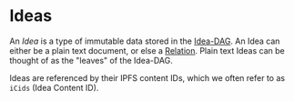 # Ideas

An _Idea_ is a type of immutable data stored in the [Idea-DAG][Idea-DAG].  An
Idea can either be a plain text document, or else a [Relation][Relations].  Plain
text Ideas can be thought of as the "leaves" of the Idea-DAG.

Ideas are referenced by their IPFS content IDs, which we often refer to as
`iCids` (Idea Content ID).


[Idea-DAG]: ./IDEA_DAG.md
[Relations]: ./RELATIONS.md
